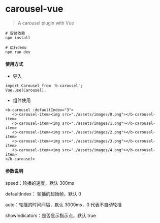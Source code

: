 # carousel-vue

> A carousel plugin with Vue

```
# 安装依赖
npm install

# 运行demo
npm run dev
```

#### 使用方式

* 导入
```
import Carousel from 'b-carousel';
Vue.use(Carousel);
```

* 组件使用
```vue2html
<b-carousel :defaultIndex="3">
   <b-carousel-item><img src="./assets/images/0.png"></b-carousel-item>
   <b-carousel-item><img src="./assets/images/1.png"></b-carousel-item>
   <b-carousel-item><img src="./assets/images/2.png"></b-carousel-item>
   <b-carousel-item><img src="./assets/images/3.png"></b-carousel-item>
   <b-carousel-item><img src="./assets/images/4.png"></b-carousel-item>
</b-carousel>
```

#### 参数说明

speed：轮播的速度，默认 300ms

defaultIndex： 轮播的起始帧，默认 0

auto：轮播的时间间隔，默认 3000ms，0 代表不自动轮播

showIndicators：是否显示指示点，默认 true

